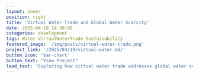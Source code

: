 ```yaml
---
layout: inner
position: right
title: 'Virtual Water Trade and Global Water Scarcity'
date: 2025-04-18 14:30:00
categories: development
tags: Water VirtualWaterTrade Sustainability
featured_image: '/img/posts/virtual-water-trade.png'
project_link: '/2025/04/19/virtual-water.md/'
button_icon: 'bar-chart' 
button_text: "View Project"
lead_text: 'Exploring how virtual water trade addresses global water scarcity.'
---
```

